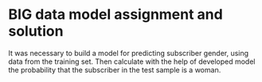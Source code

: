 # BIG data model assignment and solution 
It was necessary to build a model for predicting subscriber gender, using data from the training set. 
Then calculate with the help of developed model the probability that the subscriber in the test sample is a woman.
